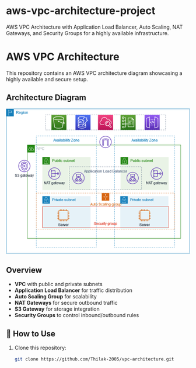 # aws-vpc-architecture-project
AWS VPC Architecture with Application Load Balancer, Auto Scaling, NAT Gateways, and Security Groups for a highly available infrastructure.
# AWS VPC Architecture

This repository contains an AWS VPC architecture diagram showcasing a highly available and secure setup.

## Architecture Diagram
![](vpc.png)

## Overview
- **VPC** with public and private subnets  
- **Application Load Balancer** for traffic distribution  
- **Auto Scaling Group** for scalability  
- **NAT Gateways** for secure outbound traffic  
- **S3 Gateway** for storage integration  
- **Security Groups** to control inbound/outbound rules  

## 🔧 How to Use
1. Clone this repository:
   ```bash
   git clone https://github.com/Thilak-2005/vpc-architecture.git
